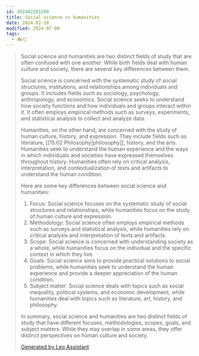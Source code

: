 ```yaml
---
id: 202402281200
title: Social science vs humanities
date: 2024-02-28
modified: 2024-07-09
tags:
  - 📥/🌲
---
```

> Social science and humanities are two distinct fields of study that are often confused with one another. While both fields deal with human culture and society, there are several key differences between them.
> 
> Social science is concerned with the systematic study of social structures, institutions, and relationships among individuals and groups. It includes fields such as sociology, psychology, anthropology, and economics. Social science seeks to understand how society functions and how individuals and groups interact within it. It often employs empirical methods such as surveys, experiments, and statistical analysis to collect and analyze data.
> 
> Humanities, on the other hand, are concerned with the study of human culture, history, and expression. They include fields such as literature, [[15.02 Philosophy|philosophy]], history, and the arts. Humanities seek to understand the human experience and the ways in which individuals and societies have expressed themselves throughout history. Humanities often rely on critical analysis, interpretation, and contextualization of texts and artifacts to understand the human condition.
> 
> Here are some key differences between social science and humanities:
> 
> 1. Focus: Social science focuses on the systematic study of social structures and relationships, while humanities focus on the study of human culture and expression.
> 2. Methodology: Social science often employs empirical methods such as surveys and statistical analysis, while humanities rely on critical analysis and interpretation of texts and artifacts.
> 3. Scope: Social science is concerned with understanding society as a whole, while humanities focus on the individual and the specific context in which they live.
> 4. Goals: Social science aims to provide practical solutions to social problems, while humanities seek to understand the human experience and provide a deeper appreciation of the human condition.
> 5. Subject matter: Social science deals with topics such as social inequality, political systems, and economic development, while humanities deal with topics such as literature, art, history, and philosophy.
> 
> In summary, social science and humanities are two distinct fields of study that have different focuses, methodologies, scopes, goals, and subject matters. While they may overlap in some areas, they offer distinct perspectives on human culture and society.
> 
> [Generated by Leo Assistant](https://brave.com/leo/)

